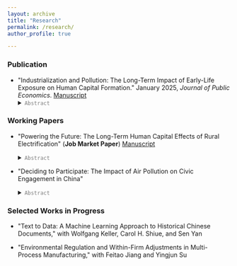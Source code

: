 ```yaml
---
layout: archive
title: "Research"
permalink: /research/
author_profile: true

---
```


### Publication
* "Industrialization and Pollution: The Long-Term Impact of Early-Life Exposure on Human Capital Formation." January 2025, *Journal of Public Economics*. [Manuscript](../files/IndustrialPollution_Manuscript.pdf) 
    <details><summary> <code style="color : gray">Abstract</code> </summary>  Air quality in developing countries is often much worse than in developed economies, yet evidence on the long-term human capital effects of air pollution in these settings is limited. This paper uses a cohort difference-in-differences approach to examine the impact of early-life exposure to air pollution during China's 1950s industrialization on human capital formation. It assumes that economic opportunities linked to industrial plants impact upwind and downwind counties similarly within a 30-mile radius. The results indicate that moving from the 25th to 75th percentile of exposure reduces children's education by approximately 0.11 years. This effect size is notably larger than the impacts of three other factors affecting educational attainment in both China and the United States.  </details>
    
### Working Papers
* "Powering the Future: The Long-Term Human Capital Effects of Rural Electrification" (**Job Market Paper**) [Manuscript](../files/PoweringFuture_JMP.pdf) 
   <details><summary> <code style="color : gray">Abstract </code> </summary>  This paper examines how exposure to rural electrification during middle childhood affected long-term human capital in 1990s China.  Unlike most studies that focus on grid connection, my paper emphasizes electricity affordability. I develop a model of human capital investment in which electrification acts as an adult-labor-biased technical change in agriculture. The model predicts a strong income effect and a negligible substitution effect, leading to higher schooling for children. I test this empirically using a cohort difference-in-differences design, leveraging variation in electricity price reductions across counties. I find that lower electricity prices in middle childhood significantly increase educational attainment and later adult cognitive scores. Further analysis identifies increased agricultural productivity as one mechanism, consistent with the model. Greater public investment in education may be another mechanism, as cheaper electricity likely supports school infrastructure. This paper also highlights why middle childhood is critical. China's late-1990s experience offers insights for rural electrification efforts in many developing countries today.  </details>

* "Deciding to Participate: The Impact of Air Pollution on Civic Engagement in China" 
    <details><summary> <code style="color : gray">Abstract</code> </summary> Online engagement with government is increasingly common in the digital age, yet the factors driving such civic activity remain poorly understood. This paper uses an instrumental variable (IV) strategy to examine whether air pollution influences online engagement with the government, measured by message volume on an official platform in China. I find that a 10 ug/m<sup>3</sup> increase in weekly average PM<sub>2.5</sub> results in a 15.9% surge in messages. During periods of higher pollution, people are more likely to voice complaints, seek assistance, make inquiries, and offer suggestions.  Three mechanisms help explain this response: (1) pollution shifts the perceived benefits of civic engagement, (2) it intensifies discontent linked to economic disparities, and (3) it heightens awareness of daily life problems. Sentiment analysis using large language models (LLMs) and dictionary-based tools shows that air pollution tends to worsen emotional well-being, consistent with existing literature, although the effect is statistically insignificant in most cases. Understanding these dynamics is crucial, as timely responses to public concerns can help prevent more serious outcomes.  </details>

### Selected Works in Progress
* "Text to Data: A Machine Learning Approach to Historical Chinese Documents," with Wolfgang Keller, Carol H. Shiue, and Sen Yan

* "Environmental Regulation and Within-Firm Adjustments in Multi-Process Manufacturing," with Feitao Jiang and Yingjun Su





